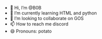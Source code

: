 - 👋 Hi, I’m @B0B
- 🌱 I’m currently learning HTML and python
- 💞️ I’m looking to collaborate on GOS
- 📫 How to reach me discord
- 😄 Pronouns: potato

<!---
B0B-GEEC/B0B-GEEC is a ✨ special ✨ repository because its `README.md` (this file) appears on your GitHub profile.
You can click the Preview link to take a look at your changes.
--->
